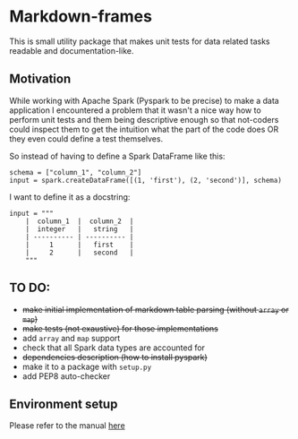 # Markdown-frames

This is small utility package that makes unit tests for data related tasks readable and documentation-like.

## Motivation

While working with Apache Spark (Pyspark to be precise) to make a data application I encountered a problem
that it wasn't a nice way how to perform unit tests and them being descriptive enough so that not-coders 
could inspect them to get the intuition what the part of the code does OR they even could define a test
themselves. 

So instead of having to define a Spark DataFrame like this:
```
schema = ["column_1", "column_2"]
input = spark.createDataFrame([(1, 'first'), (2, 'second')], schema)
```

I want to define it as a docstring:
```
input = """
    |  column_1  |  column_2  |
    |  integer   |   string   |
    | ---------- | ---------- |
    |     1      |   first    |
    |     2      |   second   |
    """
```

## TO DO:

* ~~make initial implementation of markdown table parsing (without `array` or `map`)~~
* ~~make tests (not exaustive) for those implementations~~
* add `array` and `map` support
* check that all Spark data types are accounted for
* ~~dependencies description (how to install pyspark)~~
* make it to a package with `setup.py`
* add PEP8 auto-checker


## Environment setup

Please refer to the manual [here](ENVIRONMENT_SETUP.md)
